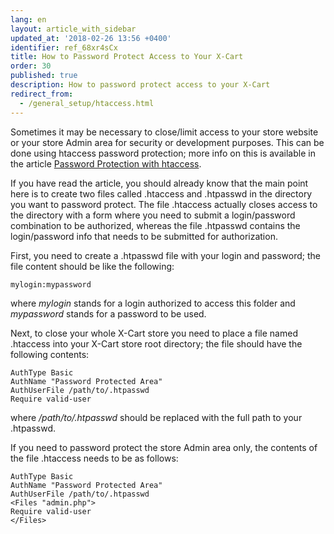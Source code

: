 ```yaml
---
lang: en
layout: article_with_sidebar
updated_at: '2018-02-26 13:56 +0400'
identifier: ref_68xr4sCx
title: How to Password Protect Access to Your X-Cart
order: 30
published: true
description: How to password protect access to your X-Cart
redirect_from:
  - /general_setup/htaccess.html
---
```

Sometimes it may be necessary to close/limit access to your store website or your store Admin area for security or development purposes. This can be done using htaccess password protection; more info on this is available in the article [Password Protection with htaccess](http://www.htaccesstools.com/articles/password-protection/).

If you have read the article, you should already know that the main point here is to create two files called .htaccess and .htpasswd in the directory you want to password protect. The file .htaccess actually closes access to the directory with a form where you need to submit a login/password combination to be authorized, whereas the file .htpasswd contains the login/password info that needs to be submitted for authorization.  

First, you need to create a .htpasswd file with your login and password; the file content should be like the following:

```
mylogin:mypassword
```

where _mylogin_ stands for a login authorized to access this folder and _mypassword_ stands for a password to be used.

Next, to close your whole X-Cart store you need to place a file named .htaccess into your X-Cart store root directory; the file should have the following contents:

```
AuthType Basic
AuthName "Password Protected Area"
AuthUserFile /path/to/.htpasswd
Require valid-user
```

where _/path/to/.htpasswd_ should be replaced with the full path to your .htpasswd.

If you need to password protect the store Admin area only, the contents of the file .htaccess needs to be as follows:

```
AuthType Basic
AuthName "Password Protected Area"
AuthUserFile /path/to/.htpasswd
<Files "admin.php">
Require valid-user
</Files>
```

